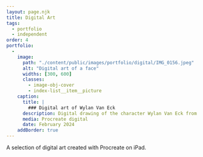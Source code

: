 ```yaml
---
layout: page.njk
title: Digital Art
tags:
  - portfolio
  - independent
order: 4
portfolio:
  -
    image:
      path: "./content/public/images/portfolio/digital/IMG_0156.jpeg"
      alt: "Digital art of a face"
      widths: [300, 600]
      classes:
        - image-obj-cover
        - index-list__item__picture
    caption:
      title: |
        ### Digital art of Wylan Van Eck
      description: Digital drawing of the character Wylan Van Eck from the TV show *Shadow and Bone*
      media: Procreate digital
      date: February 2024
    addBorder: true
---
```


A selection of digital art created with Procreate on iPad.
